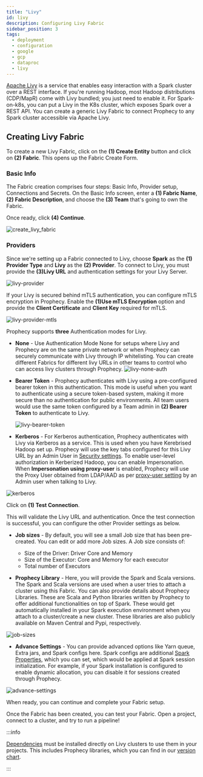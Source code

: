 ```yaml
---
title: "Livy"
id: livy
description: Configuring Livy Fabric
sidebar_position: 3
tags:
  - deployment
  - configuration
  - google
  - gcp
  - dataproc
  - livy
---
```


[Apache Livy](https://livy.apache.org/) is a service that enables easy interaction with a Spark cluster over a REST interface. If you're running Hadoop, most Hadoop distributions (CDP/MapR) come with Livy bundled; you just need to enable it. For Spark-on-k8s, you can put a Livy in the K8s cluster, which exposes Spark over a REST API.
You can create a generic Livy Fabric to connect Prophecy to any Spark cluster accessible via Apache Livy.

## Creating Livy Fabric

To create a new Livy Fabric, click on the **(1) Create Entity** button and click on **(2) Fabric**. This opens up the Fabric Create Form.

### Basic Info

The Fabric creation comprises four steps: Basic Info, Provider setup, Connections and Secrets.
On the Basic Info screen, enter a **(1) Fabric Name**, **(2) Fabric Description**, and choose the **(3) Team** that's going to own the Fabric.

Once ready, click **(4) Continue**.

![create_livy_fabric](img/create-livy-fabric1.png)

### Providers

Since we're setting up a Fabric connected to Livy, choose **Spark** as the **(1) Provider Type** and **Livy** as the **(2) Provider**.
To connect to Livy, you must provide the **(3)Livy URL** and authentication settings for your Livy Server.

![livy-provider](img/livy-provider-1.png)

If your Livy is secured behind mTLS authentication, you can configure mTLS encryption in Prophecy. Enable the **(1)Use mTLS Encryption** option and provide the **Client Certificate** and **Client Key** required for mTLS.

![livy-provider-mtls](img/livy-provider-mtls.png)

Prophecy supports **three** Authentication modes for Livy.

- **None** -
  Use Authentication Mode None for setups where Livy and Prophecy are on the same private network or when Prophecy can securely communicate with Livy through IP whitelisting.
  You can create different Fabrics for different livy URLs in other teams to control who can access livy clusters through Prophecy.
  ![livy-none-auth](img/livy-none-auth.png)

- **Bearer Token** -
  Prophecy authenticates with Livy using a pre-configured bearer token in this authentication. This mode is useful when you want to authenticate using a secure token-based system, making it more secure than no authentication for public environments. All team users would use the same token configured by a Team admin in **(2) Bearer Token** to authenticate to Livy.

  ![livy-bearer-token](img/livy-bearer-token.png)

- **Kerberos** -
  For Kerberos authentication, Prophecy authenticates with Livy via Kerberos as a service.
  This is used when you have Kerebrised Hadoop set up. Prophecy will use the key tabs configured for this Livy URL by an Admin User in [Security settings](docs/architecture/self-hosted/authentication/security-settings.md#keytabs-for-kerberos-authentication).
  To enable user-level authorization in Kerberized Hadoop, you can enable Impersonation. When **Impersonation using proxy-user** is enabled, Prophecy will use the Proxy User obtained from LDAP/AAD as per [proxy-user setting](docs/architecture/self-hosted/authentication/security-settings.md#proxy-user-settings-per-user) by an Admin user when talking to Livy.

![kerberos](img/kerberos-settings.png)

Click on **(1) Test Connection**.

This will validate the Livy URL and authentication. Once the test connection is successful, you can configure the other Provider settings as below.

- **Job sizes** -
  By default, you will see a small Job size that has been pre-created. You can edit or add more Job sizes. A Job size consists of:

  - Size of the Driver: Driver Core and Memory
  - Size of the Executor: Core and Memory for each executor
  - Total number of Executors

- **Prophecy Library** -
  Here, you will provide the Spark and Scala versions. The Spark and Scala versions are used when a user tries to attach a cluster using this Fabric.
  You can also provide details about Prophecy Libraries. These are Scala and Python libraries written by Prophecy to offer additional functionalities on top of Spark. These would get automatically installed in your Spark execution environment when you attach to a cluster/create a new cluster. These libraries are also publicly available on Maven Central and Pypi, respectively.

![job-sizes](img/job-size-livy.png)

- **Advance Settings** -
  You can provide advanced options like Yarn queue, Extra jars, and Spark configs here. Spark configs are additional [Spark Properties](https://spark.apache.org/docs/latest/configuration.html#available-properties), which you can set, which would be applied at Spark session initialization. For example, if your Spark installation is configured to enable dynamic allocation, you can disable it for sessions created through Prophecy.

![advance-settings](img/advance-settings-livy.png)

When ready, you can continue and complete your Fabric setup.

Once the Fabric has been created, you can test your Fabric. Open a project, connect to a cluster, and try to run a pipeline!

:::info

[Dependencies](docs/Spark/extensibility/dependencies.md) must be installed directly on Livy clusters to use them in your projects. This includes Prophecy libraries, which you can find in our [version chart](docs/release_notes/version_chart/).

:::
